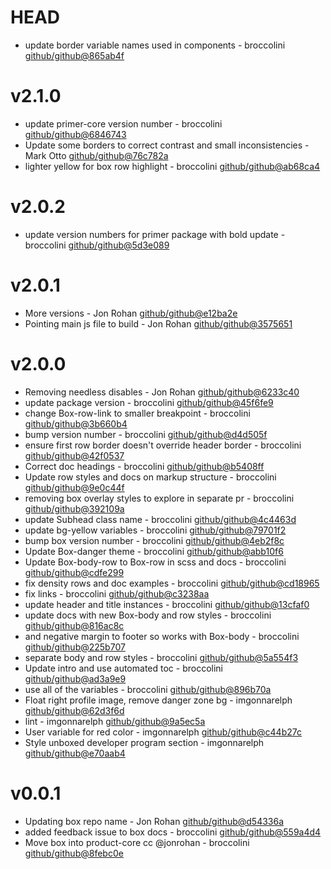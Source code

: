 # HEAD

 * update border variable names used in components - broccolini [github/github@865ab4f](https://github.com/github/github/commit/865ab4f)

# v2.1.0

 * update primer-core version number - broccolini [github/github@6846743](https://github.com/github/github/commit/6846743)
 * Update some borders to correct contrast and small inconsistencies - Mark Otto [github/github@76c782a](https://github.com/github/github/commit/76c782a)
 * lighter yellow for box row highlight - broccolini [github/github@ab68ca4](https://github.com/github/github/commit/ab68ca4)

# v2.0.2

 * update version numbers for primer package with bold update - broccolini [github/github@5d3e089](https://github.com/github/github/commit/5d3e089)

# v2.0.1

 * More versions - Jon Rohan [github/github@e12ba2e](https://github.com/github/github/commit/e12ba2e)
 * Pointing main js file to build - Jon Rohan [github/github@3575651](https://github.com/github/github/commit/3575651)

# v2.0.0

 * Removing needless disables - Jon Rohan [github/github@6233c40](https://github.com/github/github/commit/6233c40)
 * update package version - broccolini [github/github@45f6fe9](https://github.com/github/github/commit/45f6fe9)
 * change Box-row-link to smaller breakpoint - broccolini [github/github@3b660b4](https://github.com/github/github/commit/3b660b4)
 * bump version number - broccolini [github/github@d4d505f](https://github.com/github/github/commit/d4d505f)
 * ensure first row border doesn't override header border - broccolini [github/github@42f0537](https://github.com/github/github/commit/42f0537)
 * Correct doc headings - broccolini [github/github@b5408ff](https://github.com/github/github/commit/b5408ff)
 * Update row styles and docs on markup structure - broccolini [github/github@9e0c44f](https://github.com/github/github/commit/9e0c44f)
 * removing box overlay styles to explore in separate pr - broccolini [github/github@392109a](https://github.com/github/github/commit/392109a)
 * update Subhead class name - broccolini [github/github@4c4463d](https://github.com/github/github/commit/4c4463d)
 * update bg-yellow variables - broccolini [github/github@79701f2](https://github.com/github/github/commit/79701f2)
 * bump box version number - broccolini [github/github@4eb2f8c](https://github.com/github/github/commit/4eb2f8c)
 * Update Box-danger theme - broccolini [github/github@abb10f6](https://github.com/github/github/commit/abb10f6)
 * Update Box-body-row to Box-row in scss and docs - broccolini [github/github@cdfe299](https://github.com/github/github/commit/cdfe299)
 * fix density rows and doc examples - broccolini [github/github@cd18965](https://github.com/github/github/commit/cd18965)
 * fix links - broccolini [github/github@c3238aa](https://github.com/github/github/commit/c3238aa)
 * update header and title instances - broccolini [github/github@13cfaf0](https://github.com/github/github/commit/13cfaf0)
 * update docs with new Box-body and row styles - broccolini [github/github@816ac8c](https://github.com/github/github/commit/816ac8c)
 * and negative margin to footer so works with Box-body - broccolini [github/github@225b707](https://github.com/github/github/commit/225b707)
 * separate body and row styles - broccolini [github/github@5a554f3](https://github.com/github/github/commit/5a554f3)
 * Update intro and use automated toc - broccolini [github/github@ad3a9e9](https://github.com/github/github/commit/ad3a9e9)
 * use all of the variables - broccolini [github/github@896b70a](https://github.com/github/github/commit/896b70a)
 * Float right profile image, remove danger zone bg - imgonnarelph [github/github@62d3f6d](https://github.com/github/github/commit/62d3f6d)
 * lint - imgonnarelph [github/github@9a5ec5a](https://github.com/github/github/commit/9a5ec5a)
 * User variable for red color - imgonnarelph [github/github@c44b27c](https://github.com/github/github/commit/c44b27c)
 * Style unboxed developer program section - imgonnarelph [github/github@e70aab4](https://github.com/github/github/commit/e70aab4)

# v0.0.1

 * Updating box repo name - Jon Rohan [github/github@d54336a](https://github.com/github/github/commit/d54336a)
 * added feedback issue to box docs - broccolini [github/github@559a4d4](https://github.com/github/github/commit/559a4d4)
 * Move box into product-core cc @jonrohan - broccolini [github/github@8febc0e](https://github.com/github/github/commit/8febc0e)